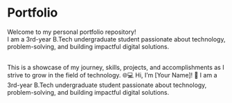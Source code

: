 # Portfolio
Welcome to my personal portfolio repository! <br>
I am a 3rd-year B.Tech undergraduate student passionate about technology, problem-solving, and building impactful digital solutions.

<br>This is a showcase of my journey, skills, projects, and accomplishments as I strive to grow in the field of technology. 🌐💻
Hi, I’m [Your Name]! 👋
I am a 3rd-year B.Tech undergraduate student passionate about technology, problem-solving, and building impactful digital solutions.